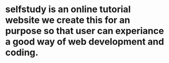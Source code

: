 # selfstudy is an online tutorial website we create this for an purpose so that user can experiance a good way of web development and coding.
